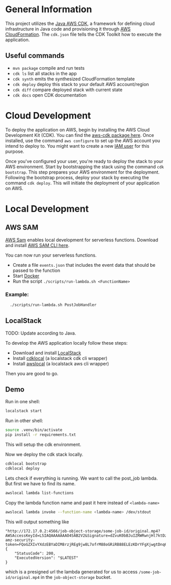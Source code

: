 # General Information

This project utilizes the [Java AWS CDK](https://docs.aws.amazon.com/cdk/v2/guide/work-with-cdk-java.html), a framework
for defining cloud infrastructure in Java code and provisioning it
through [AWS CloudFormation](https://aws.amazon.com/cloudformation).
The `cdk.json` file tells the CDK Toolkit how to execute the application.

## Useful commands

* `mvn package`     compile and run tests
* `cdk ls`          list all stacks in the app
* `cdk synth`       emits the synthesized CloudFormation template
* `cdk deploy`      deploy this stack to your default AWS account/region
* `cdk diff`        compare deployed stack with current state
* `cdk docs`        open CDK documentation

# Cloud Development

To deploy the application on AWS, begin by installing the AWS Cloud Development Kit (CDK).
You can find the [aws-cdk package here](https://www.npmjs.com/package/aws-cdk).
Once installed, use the command `aws configure` to set up the AWS account you intend to deploy to.
You might want to create a new [IAM user](https://aws.amazon.com/iam/) for this purpose.

Once you've configured your user, you're ready to deploy the stack to your AWS environment.
Start by bootstrapping the stack using the command `cdk bootstrap`.
This step prepares your AWS environment for the deployment.
Following the bootstrap process, deploy your stack by executing the command `cdk deploy`.
This will initiate the deployment of your application on AWS.

# Local Development

## AWS SAM

[AWS Sam](https://aws.amazon.com/serverless/sam/) enables local development for serverless functions.
Download and
install [AWS SAM CLI here](https://docs.aws.amazon.com/serverless-application-model/latest/developerguide/install-sam-cli.html).

You can now run your serverless functions.

- Create a file `events.json` that includes the event data that should be passed to the function
- Start [Docker](https://www.docker.com/)
- Run the script `./scripts/run-lambda.sh <FunctionName>`

### Example:

```bash
  ./scripts/run-lambda.sh PostJobHandler
```

## LocalStack

TODO: Update according to Java.

To develop the AWS application locally follow these steps:

- Download and install [LocalStack](https://www.localstack.cloud/)
- Install [cdklocal](https://github.com/localstack/aws-cdk-local) (a localstack cdk cli wrapper)
- Install [awslocal](https://github.com/localstack/awscli-local) (a localstack aws cli wrapper)

Then you are good to go.

## Demo

Run in one shell:

```bash
localstack start
```

Run in other shell:

```bash
source .venv/bin/activate
pip install -r requirements.txt
```

This will setup the cdk environment.

Now we deploy the cdk stack locally.

```bash
cdklocal bootstrap
cdklocal deploy
```

Lets check if everything is running. We want to call the post_job lambda.
But first we have to find its name.

```bash
awslocal lambda list-functions  
```

Copy the lambda function name and past it here instead of `<lambda-name>`

```bash
awslocal lambda invoke --function-name <lambda-name> /dev/stdout
```

This will output something like

```
"http://172.17.0.2:4566/job-object-storage/some-job-id/original.mp4?AWSAccessKeyId=LSIAQAAAAAAAO4SAB2V2&Signature=dZvuK0bBJuIZRWRwnjHl7ktDzmw%3D&x-amz-security-token=FQoGZXIvYXdzEBYaDIM8rzjREg9jw8L7ofrM88oGRiRB88ELEzKDrYFgXjwgtDnq6V3AZjPlki%2F9L%2FIQA6FRdgoYrwVHBG%2FJOCIZnbQvPWMq5bA7Udf%2BJinKnbuocR2r%2Bi%2B%2FqvHGf21l%2BkcCVZygtykT2BQRv0D0wpCLU2FjbUKG%2F1H2UBiRcT3WPDSWN%2FvVaOJguCyJVhlcxQA1kLEDv6PSIqo48X4o37%2B1rdzLjXXSSo7vnduRb6QZwoCx381EExMX1mYgdQkNkc6MqegYFeZ%2BoX2Pohy%2FUyJl7W5rfVlJZ4ygzuEqE2DBbpIpaKaRFJyToJla0%2FlDllYkYUe6SZPUFiNvpQiiZUQ%3D&Expires=1704476659"
{
    "StatusCode": 200,
    "ExecutedVersion": "$LATEST"
}
```

which is a presigned url the lambda generated for us to access `/some-job-id/original.mp4` in the `job-object-storage`
bucket.
